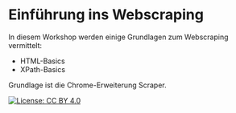 # Einführung ins Webscraping
In diesem Workshop werden einige Grundlagen zum Webscraping vermittelt:

- HTML-Basics
- XPath-Basics

Grundlage ist die Chrome-Erweiterung Scraper.

[![License: CC BY 4.0](https://licensebuttons.net/l/by/3.0/88x31.png)](https://creativecommons.org/licenses/by/4.0/)
